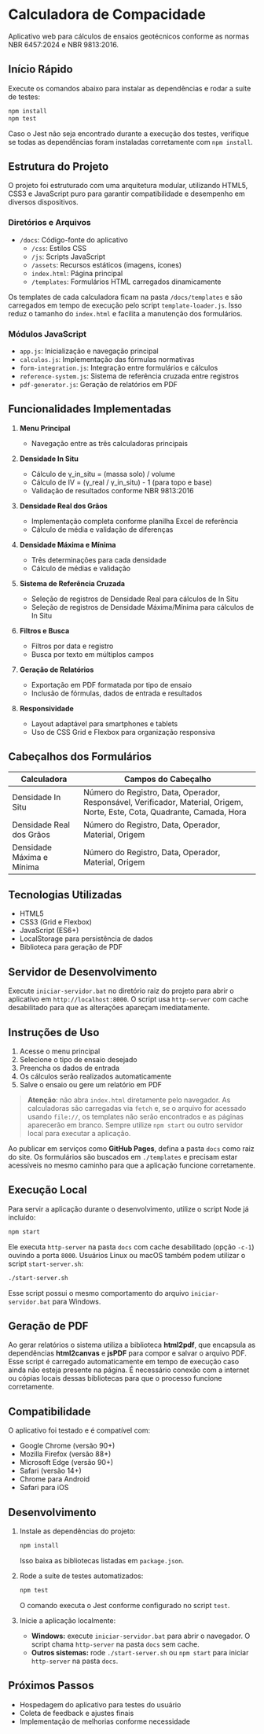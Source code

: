 # Calculadora de Compacidade

Aplicativo web para cálculos de ensaios geotécnicos conforme as normas NBR 6457:2024 e NBR 9813:2016.

## Início Rápido

Execute os comandos abaixo para instalar as dependências e rodar a suíte de testes:

```bash
npm install
npm test
```

Caso o Jest não seja encontrado durante a execução dos testes, verifique se todas as dependências foram instaladas corretamente com `npm install`.

## Estrutura do Projeto

O projeto foi estruturado com uma arquitetura modular, utilizando HTML5, CSS3 e JavaScript puro para garantir compatibilidade e desempenho em diversos dispositivos.

### Diretórios e Arquivos

- `/docs`: Código-fonte do aplicativo
  - `/css`: Estilos CSS
  - `/js`: Scripts JavaScript
  - `/assets`: Recursos estáticos (imagens, ícones)
  - `index.html`: Página principal
  - `/templates`: Formulários HTML carregados dinamicamente

Os templates de cada calculadora ficam na pasta `/docs/templates` e
são carregados em tempo de execução pelo script `template-loader.js`.
Isso reduz o tamanho do `index.html` e facilita a manutenção dos formulários.

### Módulos JavaScript

- `app.js`: Inicialização e navegação principal
- `calculos.js`: Implementação das fórmulas normativas
- `form-integration.js`: Integração entre formulários e cálculos
- `reference-system.js`: Sistema de referência cruzada entre registros
- `pdf-generator.js`: Geração de relatórios em PDF

## Funcionalidades Implementadas

1. **Menu Principal**
   - Navegação entre as três calculadoras principais

2. **Densidade In Situ**
   - Cálculo de γ_in_situ = (massa solo) / volume
   - Cálculo de IV = (γ_real / γ_in_situ) - 1 (para topo e base)
   - Validação de resultados conforme NBR 9813:2016

3. **Densidade Real dos Grãos**
   - Implementação completa conforme planilha Excel de referência
   - Cálculo de média e validação de diferenças

4. **Densidade Máxima e Mínima**
   - Três determinações para cada densidade
   - Cálculo de médias e validação

5. **Sistema de Referência Cruzada**
   - Seleção de registros de Densidade Real para cálculos de In Situ
   - Seleção de registros de Densidade Máxima/Mínima para cálculos de In Situ

6. **Filtros e Busca**
   - Filtros por data e registro
   - Busca por texto em múltiplos campos

7. **Geração de Relatórios**
   - Exportação em PDF formatada por tipo de ensaio
   - Inclusão de fórmulas, dados de entrada e resultados

8. **Responsividade**
   - Layout adaptável para smartphones e tablets
   - Uso de CSS Grid e Flexbox para organização responsiva

## Cabeçalhos dos Formulários

| Calculadora                | Campos do Cabeçalho                                                                             |
|----------------------------|------------------------------------------------------------------------------------------------|
| Densidade In Situ          | Número do Registro, Data, Operador, Responsável, Verificador, Material, Origem, Norte, Este, Cota, Quadrante, Camada, Hora |
| Densidade Real dos Grãos   | Número do Registro, Data, Operador, Material, Origem                                            |
| Densidade Máxima e Mínima  | Número do Registro, Data, Operador, Material, Origem                                            |

## Tecnologias Utilizadas

- HTML5
- CSS3 (Grid e Flexbox)
- JavaScript (ES6+)
- LocalStorage para persistência de dados
- Biblioteca para geração de PDF

## Servidor de Desenvolvimento

Execute `iniciar-servidor.bat` no diretório raiz do projeto para abrir o aplicativo em `http://localhost:8000`. O script usa `http-server` com cache desabilitado para que as alterações apareçam imediatamente.

## Instruções de Uso

1. Acesse o menu principal
2. Selecione o tipo de ensaio desejado
3. Preencha os dados de entrada
4. Os cálculos serão realizados automaticamente
5. Salve o ensaio ou gere um relatório em PDF

> **Atenção**: não abra `index.html` diretamente pelo navegador. As calculadoras
são carregadas via `fetch` e, se o arquivo for acessado usando `file://`, os
templates não serão encontrados e as páginas aparecerão em branco. Sempre utilize
`npm start` ou outro servidor local para executar a aplicação.

Ao publicar em serviços como **GitHub Pages**, defina a pasta `docs` como raiz do
site. Os formulários são buscados em `./templates` e precisam estar acessíveis no
mesmo caminho para que a aplicação funcione corretamente.

## Execução Local

Para servir a aplicação durante o desenvolvimento, utilize o script Node já incluído:

```bash
npm start
```

Ele executa `http-server` na pasta `docs` com cache desabilitado (opção `-c-1`) ouvindo a porta `8000`. Usuários Linux ou macOS também podem utilizar o script `start-server.sh`:

```bash
./start-server.sh
```

Esse script possui o mesmo comportamento do arquivo `iniciar-servidor.bat` para Windows.

## Geração de PDF

Ao gerar relatórios o sistema utiliza a biblioteca **html2pdf**, que encapsula
as dependências **html2canvas** e **jsPDF** para compor e salvar o arquivo PDF.
Esse script é carregado automaticamente em tempo de execução caso ainda não
esteja presente na página. É necessário conexão com a internet ou cópias locais
dessas bibliotecas para que o processo funcione corretamente.

## Compatibilidade

O aplicativo foi testado e é compatível com:
- Google Chrome (versão 90+)
- Mozilla Firefox (versão 88+)
- Microsoft Edge (versão 90+)
- Safari (versão 14+)
- Chrome para Android
- Safari para iOS

## Desenvolvimento

1. Instale as dependências do projeto:
   ```bash
   npm install
   ```
   Isso baixa as bibliotecas listadas em `package.json`.

2. Rode a suíte de testes automatizados:
   ```bash
   npm test
   ```
   O comando executa o Jest conforme configurado no script `test`.

3. Inicie a aplicação localmente:
   - **Windows:** execute `iniciar-servidor.bat` para abrir o navegador. O script chama `http-server` na pasta `docs` sem cache.
   - **Outros sistemas:** rode `./start-server.sh` ou `npm start` para iniciar `http-server` na pasta `docs`.

## Próximos Passos

- Hospedagem do aplicativo para testes do usuário
- Coleta de feedback e ajustes finais
- Implementação de melhorias conforme necessidade
